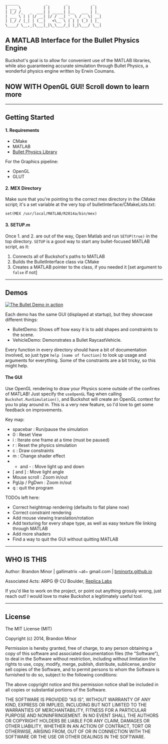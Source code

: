 ```
______            _        _           _   
| ___ \          | |      | |         | |  
| |_/ /_   _  ___| | _____| |__   ___ | |_   
| ___ \ | | |/ __| |/ / __| '_ \ / _ \| __|            
| |_/ / |_| | (__|   <\__ \ | | | (_) | |_             
\____/ \__,_|\___|_|\_\___/_| |_|\___/ \__|            

```
## A MATLAB Interface for the Bullet Physics Engine ##

Buckshot's goal is to allow for convenient use of the MATLAB libraries,
while also guaranteeing accurate simulation through Bullet Physics, a
wonderful physics engine written by Erwin Coumans.

## NOW WITH OpenGL GUI! Scroll down to learn more ##

- - - - - - - - -

## Getting Started ##


#### 1. Requirements ####

* CMake
* MATLAB
* [Bullet Physics Library](http://bulletphysics.org/wordpress/)

For the Graphics pipeline:

* OpenGL
* GLUT

#### 2. MEX Directory ####

Make sure that you're pointing to the correct mex directory in the CMake script; it's a set variable at the very top of bulletInterface/CMakeLists.txt:

`set(MEX /usr/local/MATLAB/R2014a/bin/mex)`

#### 3. SETUP.m ####

Once 1. and 2. are out of the way, Open Matlab and run `SETUP(true)` in the top directory. `SETUP` is a good way to start any bullet-focused MATLAB script, as it:

1. Connects all of Buckshot's paths to MATLAB
2. Builds the BulletInterface class via CMake
3. Creates a MATLAB pointer to the class, if you needed it [set argument to `false` if not]

- - - - - - - - -

## Demos ##

[![The Bullet Demo in action](http://img.youtube.com/vi/IzXKR44iJ0o/0.jpg)](https://www.youtube.com/watch?v=IzXKR44iJ0o)

Each demo has the same GUI (displayed at startup), but they
showcase different things: 

- BulletDemo: Shows off how easy it is to add shapes and constraints to the
  scene. 
- VehicleDemo: Demonstrates a Bullet RaycastVehicle.

Every function in every directory should have a bit of documentation
involved, so just type ```help [name of function]``` to look up usage and arguments
for everything. Some of the constraints are a bit tricky, so this might help.

#### The GUI ####

Use OpenGL rendering to draw your Physics scene outside of the confines of MATLAB! Just specify the `useOpenGL` flag when calling `Buckshot.RunSimulation()`, and Buckshot will create an OpenGL context for you to play around in. This is a very new feature, so I'd love to get some feedback on improvements. 

Key map:

- spacebar		: Run/pause the simulation
- 0				: Reset View
- i				: Iterate one frame at a time (must be paused)
- r				: Reset the physics simulation
- c				: Draw constraints
- m				: Change shader effect
- + and -		: Move light up and down
- [ and ]		: Move light angle
- Mouse scroll	: Zoom in/out
- PgUp / PgDwn	: Zoom in/out
- q             : quit the program 

TODOs left here:

* Correct heightmap rendering (defaults to flat plane now)
* Correct constraint rendering
* Add mouse viewing translation/rotation
* Add texturing for every shape type, as well as easy texture file linking through MATLAB
* Add more shaders
* Find a way to quit the GUI without quitting MATLAB

- - - - - - - - -

## WHO IS THIS ##

Author: Brandon Minor | gallimatrix ~at~ gmail.com | [bminortx.github.io](http://bminortx.github.io)

Associated Acts: ARPG @ CU Boulder, [Replica Labs](http://www.replicalabs.com)

If you'd like to work on the project, or point out anything grossly wrong,
just reach out! I would love to make Buckshot a legitimately useful tool. 

- - - - - - - - -

## License ##

The MIT License (MIT)

Copyright (c) 2014, Brandon Minor

Permission is hereby granted, free of charge, to any person obtaining a copy
of this software and associated documentation files (the "Software"), to deal
in the Software without restriction, including without limitation the rights
to use, copy, modify, merge, publish, distribute, sublicense, and/or sell
copies of the Software, and to permit persons to whom the Software is
furnished to do so, subject to the following conditions:

The above copyright notice and this permission notice shall be included in
all copies or substantial portions of the Software.

THE SOFTWARE IS PROVIDED "AS IS", WITHOUT WARRANTY OF ANY KIND, EXPRESS OR
IMPLIED, INCLUDING BUT NOT LIMITED TO THE WARRANTIES OF MERCHANTABILITY,
FITNESS FOR A PARTICULAR PURPOSE AND NONINFRINGEMENT. IN NO EVENT SHALL THE
AUTHORS OR COPYRIGHT HOLDERS BE LIABLE FOR ANY CLAIM, DAMAGES OR OTHER
LIABILITY, WHETHER IN AN ACTION OF CONTRACT, TORT OR OTHERWISE, ARISING FROM,
OUT OF OR IN CONNECTION WITH THE SOFTWARE OR THE USE OR OTHER DEALINGS IN
THE SOFTWARE.
